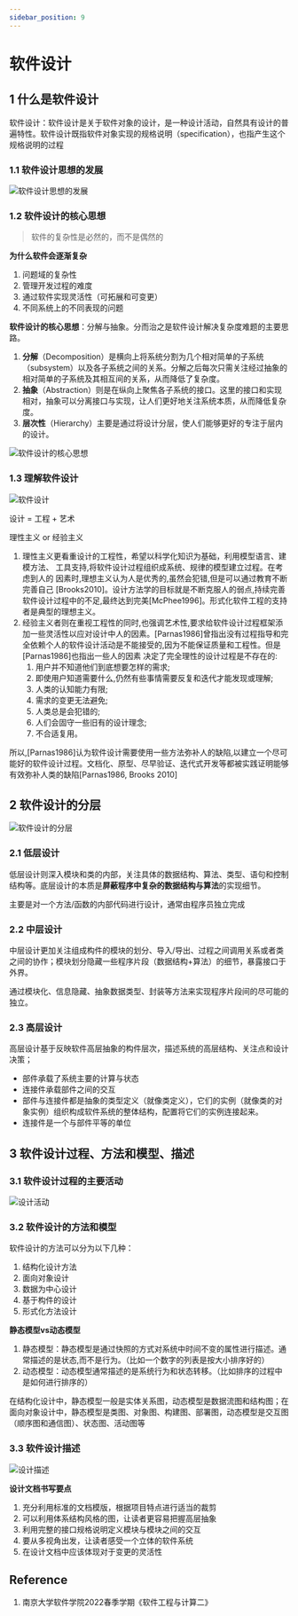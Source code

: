 ```yaml
---
sidebar_position: 9
---
```


# 软件设计

## 1 什么是软件设计

软件设计：软件设计是关于软件对象的设计，是一种设计活动，自然具有设计的普遍特性。软件设计既指软件对象实现的规格说明（specification），也指产生这个规格说明的过程

<!-- more -->

### 1.1 软件设计思想的发展

![软件设计思想的发展](https://img-bed-1309306776.cos.ap-shanghai.myqcloud.com/img/软件设计思想的发展.png)

### 1.2 软件设计的核心思想

> 软件的复杂性是必然的，而不是偶然的

**为什么软件会逐渐复杂**

1. 问题域的复杂性
2. 管理开发过程的难度
3. 通过软件实现灵活性（可拓展和可变更）
4. 不同系统上的不同表现的问题

**软件设计的核心思想**：分解与抽象。分而治之是软件设计解决复杂度难题的主要思路。

1. **分解**（Decomposition）是横向上将系统分割为几个相对简单的子系统（subsystem）以及各子系统之间的关系。分解之后每次只需关注经过抽象的相对简单的子系统及其相互间的关系，从而降低了复杂度。
2. **抽象**（Abstraction）则是在纵向上聚焦各子系统的接口。这里的接口和实现相对，抽象可以分离接口与实现，让人们更好地关注系统本质，从而降低复杂度。
3. **层次性**（Hierarchy）主要是通过将设计分层，使人们能够更好的专注于层内的设计。

![软件设计的核心思想](https://img-bed-1309306776.cos.ap-shanghai.myqcloud.com/img/20220609182348.png)

### 1.3 理解软件设计

![软件设计](https://img-bed-1309306776.cos.ap-shanghai.myqcloud.com/img/20220609182903.png)

设计 = 工程 + 艺术

理性主义 or 经验主义

1. 理性主义更看重设计的⼯程性，希望以科学化知识为基础，利⽤模型语⾔、建模⽅法、 ⼯具⽀持,将软件设计过程组织成系统、规律的模型建⽴过程。在考虑到⼈的 因素时,理想主义认为⼈是优秀的,虽然会犯错,但是可以通过教育不断完善⾃⼰ [Brooks2010]。设计⽅法学的⽬标就是不断克服⼈的弱点,持续完善软件设计过程中的不⾜,最终达到完美[McPhee1996]。形式化软件⼯程的⽀持者是典型的理想主义。
2. 经验主义者则在重视⼯程性的同时,也强调艺术性,要求给软件设计过程框架添加⼀些灵活性以应对设计中⼈的因素。[Parnas1986]曾指出没有过程指导和完全依赖个⼈的软件设计活动是不能接受的,因为不能保证质量和⼯程性。但是[Parnas1986]也指出⼀些⼈的因素 决定了完全理性的设计过程是不存在的:
   1. ⽤户并不知道他们到底想要怎样的需求; 
   2. 即使⽤户知道需要什么,仍然有些事情需要反复和迭代才能发现或理解;
   3. ⼈类的认知能⼒有限;
   4. 需求的变更⽆法避免;
   5. ⼈类总是会犯错的;
   6. ⼈们会固守⼀些旧有的设计理念;
   7. 不合适复⽤。

所以,[Parnas1986]认为软件设计需要使⽤⼀些⽅法弥补⼈的缺陷,以建⽴⼀个尽可能好的软件设计过程。⽂档化、原型、尽早验证、迭代式开发等都被实践证明能够有效弥补⼈类的缺陷[Parnas1986, Brooks 2010]

## 2 软件设计的分层

![软件设计的分层](https://img-bed-1309306776.cos.ap-shanghai.myqcloud.com/img/20220609183242.png)

### 2.1 低层设计

低层设计则深入模块和类的内部，关注具体的数据结构、算法、类型、语句和控制结构等。底层设计的本质是**屏蔽程序中复杂的数据结构与算法**的实现细节。

主要是对一个方法/函数的内部代码进行设计，通常由程序员独立完成

### 2.2 中层设计

中层设计更加关注组成构件的模块的划分、导入/导出、过程之间调用关系或者类之间的协作；模块划分隐藏一些程序片段（数据结构+算法）的细节，暴露接口于外界。

通过模块化、信息隐藏、抽象数据类型、封装等方法来实现程序片段间的尽可能的独立。

### 2.3 高层设计

高层设计基于反映软件高层抽象的构件层次，描述系统的高层结构、关注点和设计决策；

* 部件承载了系统主要的计算与状态
* 连接件承载部件之间的交互
* 部件与连接件都是抽象的类型定义（就像类定义），它们的实例（就像类的对象实例）组织构成软件系统的整体结构，配置将它们的实例连接起来。
* 连接件是一个与部件平等的单位

## 3 软件设计过程、方法和模型、描述

### 3.1 软件设计过程的主要活动

![设计活动](https://img-bed-1309306776.cos.ap-shanghai.myqcloud.com/img/20220609184139.png)

### 3.2 软件设计的方法和模型

软件设计的方法可以分为以下几种：

1. 结构化设计方法
2. 面向对象设计
3. 数据为中心设计
4. 基于构件的设计
5. 形式化方法设计

**静态模型vs动态模型**

1. 静态模型：静态模型是通过快照的⽅式对系统中时间不变的属性进⾏描述。通常描述的是状态,⽽不是⾏为。（比如一个数字的列表是按大小排序好的）
2. 动态模型：动态模型通常描述的是系统⾏为和状态转移。（比如排序的过程中是如何进行排序的）

在结构化设计中，静态模型一般是实体关系图，动态模型是数据流图和结构图；在面向对象设计中，静态模型是类图、对象图、构建图、部署图，动态模型是交互图（顺序图和通信图）、状态图、活动图等

### 3.3 软件设计描述

![设计描述](https://img-bed-1309306776.cos.ap-shanghai.myqcloud.com/img/20220609184940.png)

**设计文档书写要点**

1. 充分利用标准的文档模版，根据项目特点进行适当的裁剪
2. 可以利用体系结构风格的图，让读者更容易把握高层抽象
3. 利用完整的接口规格说明定义模块与模块之间的交互
4. 要从多视角出发，让读者感受一个立体的软件系统
5. 在设计文档中应该体现对于变更的灵活性


## Reference

1. 南京大学软件学院2022春季学期《软件工程与计算二》

